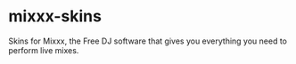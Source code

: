 mixxx-skins
===========

Skins for Mixxx, the Free DJ software that gives you everything you need to perform live mixes.

